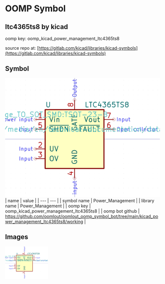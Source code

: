 # OOMP Symbol  
## ltc4365ts8  by kicad  
  
oomp key: oomp_kicad_power_management_ltc4365ts8  
  
source repo at: [https://gitlab.com/kicad/libraries/kicad-symbols](https://gitlab.com/kicad/libraries/kicad-symbols)  
## Symbol  
  
[![working.png](working_600.png)](working.png)  
| name | value | 
| --- | --- | 
| symbol name | Power_Management | 
| library name | Power_Management | 
| oomp key | oomp_kicad_power_management_ltc4365ts8 | 
| oomp bot github | https://github.com/oomlout/oomlout_oomp_symbol_bot/tree/main/kicad_power_management_ltc4365ts8/working | 
## Images  
  
[![working.png](working_140.png)](working.png)  
